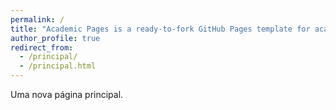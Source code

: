```yaml
---
permalink: /
title: "Academic Pages is a ready-to-fork GitHub Pages template for academic personal websites"
author_profile: true
redirect_from: 
  - /principal/
  - /principal.html
---
```


Uma nova página principal.
